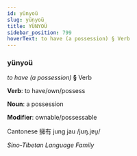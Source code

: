 ```yaml
---
id: yünyoü
slug: yünyoü
title: YÜNYOÜ
sidebar_position: 799
hoverText: to have (a possession) § Verb
---
```


### yünyoü

*to have (a possession)* **§** Verb

**Verb**: to have/own/possess

**Noun**: a possession

**Modifier**: ownable/possessable

Cantonese 擁有 jung jau /jʊŋ.jɐu̯/

*Sino-Tibetan Language Family*